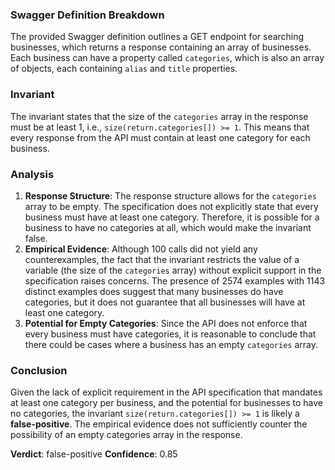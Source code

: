 ### Swagger Definition Breakdown
The provided Swagger definition outlines a GET endpoint for searching businesses, which returns a response containing an array of businesses. Each business can have a property called `categories`, which is also an array of objects, each containing `alias` and `title` properties.

### Invariant
The invariant states that the size of the `categories` array in the response must be at least 1, i.e., `size(return.categories[]) >= 1`. This means that every response from the API must contain at least one category for each business.

### Analysis
1. **Response Structure**: The response structure allows for the `categories` array to be empty. The specification does not explicitly state that every business must have at least one category. Therefore, it is possible for a business to have no categories at all, which would make the invariant false.
2. **Empirical Evidence**: Although 100 calls did not yield any counterexamples, the fact that the invariant restricts the value of a variable (the size of the `categories` array) without explicit support in the specification raises concerns. The presence of 2574 examples with 1143 distinct examples does suggest that many businesses do have categories, but it does not guarantee that all businesses will have at least one category.
3. **Potential for Empty Categories**: Since the API does not enforce that every business must have categories, it is reasonable to conclude that there could be cases where a business has an empty `categories` array.

### Conclusion
Given the lack of explicit requirement in the API specification that mandates at least one category per business, and the potential for businesses to have no categories, the invariant `size(return.categories[]) >= 1` is likely a **false-positive**. The empirical evidence does not sufficiently counter the possibility of an empty categories array in the response. 

**Verdict**: false-positive
**Confidence**: 0.85
